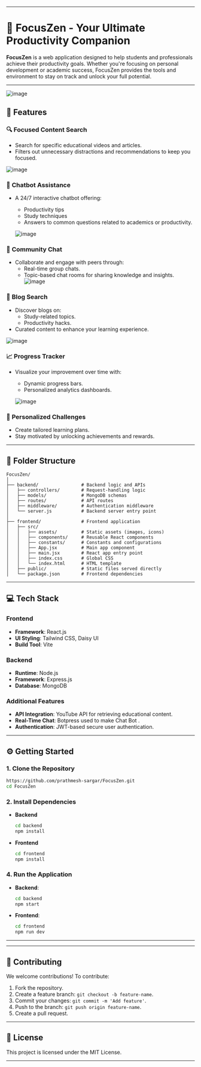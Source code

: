 

---

# 🚀 **FocusZen - Your Ultimate Productivity Companion**

**FocusZen** is a web application designed to help students and professionals achieve their productivity goals. Whether you're focusing on personal development or academic success, FocusZen provides the tools and environment to stay on track and unlock your full potential.

---
![image](https://github.com/user-attachments/assets/2a5740f9-e7cd-4783-9120-53a46148025e)


## **🌟 Features**

### 🔍 **Focused Content Search**
- Search for specific educational videos and articles.  
- Filters out unnecessary distractions and recommendations to keep you focused.
  
 ![image](https://github.com/user-attachments/assets/287220bf-ab90-4764-a7b2-ef126b1c42ca)


### 🤖 **Chatbot Assistance**
- A 24/7 interactive chatbot offering:  
  - Productivity tips  
  - Study techniques  
  - Answers to common questions related to academics or productivity.
    
  ![image](https://github.com/user-attachments/assets/f797a318-e1ea-427c-b3f3-bb7d7d3890e8)



### 💬 **Community Chat**
- Collaborate and engage with peers through:  
  - Real-time group chats.  
  - Topic-based chat rooms for sharing knowledge and insights.
   ![image](https://github.com/user-attachments/assets/08730b0f-e559-4f2e-94aa-e96008a17357)


### 📰 **Blog Search**
- Discover blogs on:  
  - Study-related topics.  
  - Productivity hacks.  
- Curated content to enhance your learning experience.

 ![image](https://github.com/user-attachments/assets/947c0a17-f898-46c8-8d50-89d5a150c33d)


### 📈 **Progress Tracker**
- Visualize your improvement over time with:  
  - Dynamic progress bars.  
  - Personalized analytics dashboards.
  
   ![image](https://github.com/user-attachments/assets/fada44ef-6c30-42df-b705-efb18f6e9124)



### 🎯 **Personalized Challenges**
- Create tailored learning plans.  
- Stay motivated by unlocking achievements and rewards.

---



## **📂 Folder Structure**

```
FocusZen/
│
├── backend/                # Backend logic and APIs
│   ├── controllers/        # Request-handling logic
│   ├── models/             # MongoDB schemas
│   ├── routes/             # API routes
│   ├── middleware/         # Authentication middleware
│   └── server.js           # Backend server entry point
│
├── frontend/               # Frontend application
│   ├── src/
│   │   ├── assets/         # Static assets (images, icons)
│   │   ├── components/     # Reusable React components
│   │   ├── constants/      # Constants and configurations
│   │   ├── App.jsx         # Main app component
│   │   ├── main.jsx        # React app entry point
│   │   ├── index.css       # Global CSS
│   │   └── index.html      # HTML template
│   ├── public/             # Static files served directly
│   └── package.json        # Frontend dependencies

```

---

## **💻 Tech Stack**

### **Frontend**  
- **Framework**: React.js  
- **UI Styling**: Tailwind CSS, Daisy UI  
- **Build Tool**: Vite  

### **Backend**  
- **Runtime**: Node.js  
- **Framework**: Express.js  
- **Database**: MongoDB  

### **Additional Features**  
- **API Integration**: YouTube API for retrieving educational content.  
- **Real-Time Chat**: Botpress used to make Chat Bot .  
- **Authentication**: JWT-based secure user authentication.  

---

## **⚙️ Getting Started**

### **1. Clone the Repository**
```bash
https://github.com/prathmesh-sargar/FocusZen.git
cd FocusZen
```

### **2. Install Dependencies**
- **Backend**  
  ```bash
  cd backend
  npm install
  ```
- **Frontend**  
  ```bash
  cd frontend
  npm install
  ```

<!-- ### **3. Set Up Environment Variables**
Create a `.env` file in the `backend/` folder and add:  
```env
PORT=5000
MONGO_URI=your_mongodb_connection_string
JWT_SECRET=your_jwt_secret
YOUTUBE_API_KEY=your_youtube_api_key
``` -->

### **4. Run the Application**
- **Backend**:  
  ```bash
  cd backend
  npm start
  ```
- **Frontend**:  
  ```bash
  cd frontend
  npm run dev
  ```

---

  

---

## **🤝 Contributing**

We welcome contributions! To contribute:  
1. Fork the repository.  
2. Create a feature branch: `git checkout -b feature-name`.  
3. Commit your changes: `git commit -m 'Add feature'`.  
4. Push to the branch: `git push origin feature-name`.  
5. Create a pull request.  

---

## **📜 License**

This project is licensed under the MIT License.


---
